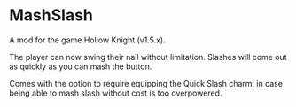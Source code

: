 ﻿# MashSlash

A mod for the game Hollow Knight (v1.5.x).

The player can now swing their nail without limitation. Slashes will come out as quickly as you can mash the button.

Comes with the option to require equipping the Quick Slash charm, in case being able to mash slash without cost is too overpowered.
